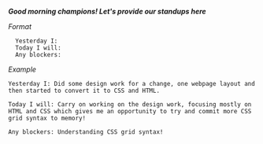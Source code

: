 ***Good morning champions! Let's provide our standups here***

*Format*
``` 
  Yesterday I:
  Today I will: 
  Any blockers:
```

*Example*
```
Yesterday I: Did some design work for a change, one webpage layout and then started to convert it to CSS and HTML.

Today I will: Carry on working on the design work, focusing mostly on HTML and CSS which gives me an opportunity to try and commit more CSS grid syntax to memory!

Any blockers: Understanding CSS grid syntax!
```
